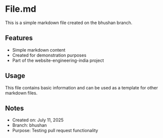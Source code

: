 # File.md

This is a simple markdown file created on the bhushan branch.

## Features
- Simple markdown content
- Created for demonstration purposes
- Part of the website-engineering-india project

## Usage
This file contains basic information and can be used as a template for other markdown files.

## Notes
- Created on: July 11, 2025
- Branch: bhushan
- Purpose: Testing pull request functionality

  
